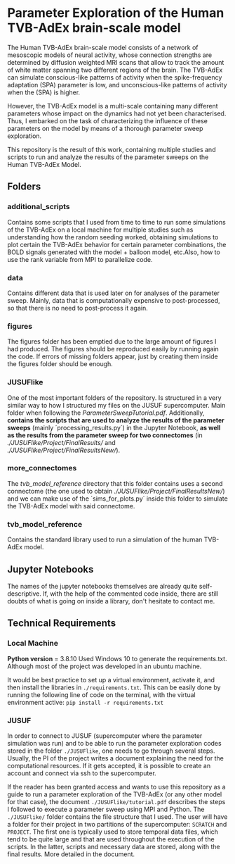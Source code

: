 # Parameter Exploration of the Human TVB-AdEx brain-scale model
The Human TVB-AdEx brain-scale model consists of a network of mesoscopic models of neural activity, whose connection strengths are determined by diffusion weighted MRI scans that allow to track the amount of white matter spanning two different regions of the brain. The TVB-AdEx can simulate conscious-like patterns of activity when the spike-frequency adaptation (SPA) parameter is low, and unconscious-like patterns of activity when the (SPA) is higher.

However, the TVB-AdEx model is a multi-scale containing many different parameters whose impact on the dynamics had not yet been characterised. Thus, I embarked on the task of characterizing the influence of these parameters on the model by means of a thorough parameter sweep exploration.

This repository is the result of this work, containing multiple studies and scripts to run and analyze the results of the parameter sweeps on the Human TVB-AdEx Model.

## Folders
### additional_scripts
Contains some scripts that I used from time to time to run some simulations of the TVB-AdEx on a local machine for multiple studies such as understanding how the random seeding worked, obtaining simulations to plot certain the TVB-AdEx behavior for certain parameter combinations, the BOLD signals generated with the model + balloon model, etc.Also, how to use the rank variable from MPI to parallelize code.

### data
Contains different data that is used later on for analyses of the parameter sweep. Mainly, data that is computationally expensive to post-processed, so that there is no need to post-process it again.

### figures
The figures folder has been emptied due to the large amount of figures I had produced. The figures should be reproduced easily by running again the code. If errors of missing folders appear, just by creating them inside the figures folder should be enough.

### JUSUFlike
One of the most important folders of the repository. Is structured in a very similar way to how I structured my files on the JUSUF supercomputer. Main folder when following the *ParameterSweepTutorial.pdf*. Additionally, **contains the scripts that are used to analyze the results of the parameter sweeps** (mainly ´processing_results.py´) in the Jupyter Notebook, **as well as the results from the parameter sweep for two connectomes** (in *./JUSUFlike/Project/FinalResults/* and *./JUSUFlike/Project/FinalResultsNew/*).

### more_connectomes
The *tvb_model_reference* directory that this folder contains uses a second connectome (the one used to obtain *./JUSUFlike/Project/FinalResultsNew/*) and we can make use of the ´sims_for_plots.py´ inside this folder to simulate the TVB-AdEx model with said connectome.

### tvb_model_reference
Contains the standard library used to run a simulation of the human TVB-AdEx model. 

## Jupyter Notebooks
The names of the jupyter notebooks themselves are already quite self-descriptive. If, with the help of the commented code inside, there are still doubts of what is going on inside a library, don't hesitate to contact me.

## Technical Requirements
### Local Machine
**Python version** = 3.8.10
Used Windows 10 to generate the requirements.txt. Although most of the project was developed in an ubuntu machine.

It would be best practice to set up a virtual environment, activate it, and then install the libraries in `./requirements.txt`. This can be easily done by running the following line of code on the terminal, with the virtual environment active:
`pip install -r requirements.txt`

### JUSUF
In order to connect to JUSUF (supercomputer where the parameter simulation was run) and to be able to run the parameter exploration codes stored in the folder `./JUSUFlike`, one needs to go through several steps. Usually, the PI of the project writes a document explaining the need for the computational resources. If it gets accepted, it is possible to create an account and connect via ssh to the supercomputer.

If the reader has been granted access and wants to use this repository as a guide to run a parameter exploration of the TVB-AdEx (or any other model for that case), the document `./JUSUFlike/tutorial.pdf` describes the steps I followed to execute a parameter sweep using MPI and Python.
The `./JUSUFlike/` folder contains the file structure that I used. The user will have a folder for their project in two partitions of the supercomputer: `SCRATCH` and `PROJECT`. The first one is typically used to store temporal data files, which tend to be quite large and that are used throughout the execution of the scripts. In the latter, scripts and necessary data are stored, along with the final results. More detailed in the document.